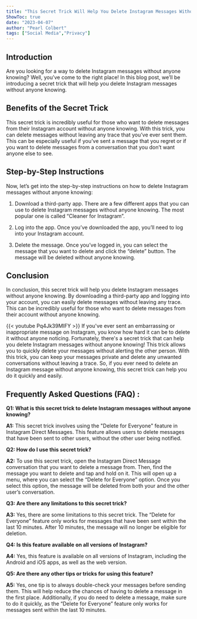 ```yaml
---
title: "This Secret Trick Will Help You Delete Instagram Messages Without Anyone Knowing!"
ShowToc: true 
date: "2023-04-07"
author: "Pearl Colbert" 
tags: ["Social Media","Privacy"]
---
```

## Introduction 

Are you looking for a way to delete Instagram messages without anyone knowing? Well, you’ve come to the right place! In this blog post, we’ll be introducing a secret trick that will help you delete Instagram messages without anyone knowing. 

## Benefits of the Secret Trick 

This secret trick is incredibly useful for those who want to delete messages from their Instagram account without anyone knowing. With this trick, you can delete messages without leaving any trace that you’ve ever sent them. This can be especially useful if you’ve sent a message that you regret or if you want to delete messages from a conversation that you don’t want anyone else to see. 

## Step-by-Step Instructions 

Now, let’s get into the step-by-step instructions on how to delete Instagram messages without anyone knowing: 

1. Download a third-party app. There are a few different apps that you can use to delete Instagram messages without anyone knowing. The most popular one is called “Cleaner for Instagram”. 

2. Log into the app. Once you’ve downloaded the app, you’ll need to log into your Instagram account. 

3. Delete the message. Once you’ve logged in, you can select the message that you want to delete and click the “delete” button. The message will be deleted without anyone knowing. 

## Conclusion 

In conclusion, this secret trick will help you delete Instagram messages without anyone knowing. By downloading a third-party app and logging into your account, you can easily delete messages without leaving any trace. This can be incredibly useful for those who want to delete messages from their account without anyone knowing.

{{< youtube Pq4Jk39MIFY >}} 
If you've ever sent an embarrassing or inappropriate message on Instagram, you know how hard it can be to delete it without anyone noticing. Fortunately, there's a secret trick that can help you delete Instagram messages without anyone knowing! This trick allows you to quickly delete your messages without alerting the other person. With this trick, you can keep your messages private and delete any unwanted conversations without leaving a trace. So, if you ever need to delete an Instagram message without anyone knowing, this secret trick can help you do it quickly and easily.

## Frequently Asked Questions (FAQ) :
**Q1: What is this secret trick to delete Instagram messages without anyone knowing?**

**A1:** This secret trick involves using the "Delete for Everyone" feature in Instagram Direct Messages. This feature allows users to delete messages that have been sent to other users, without the other user being notified. 

**Q2: How do I use this secret trick?**

**A2:** To use this secret trick, open the Instagram Direct Message conversation that you want to delete a message from. Then, find the message you want to delete and tap and hold on it. This will open up a menu, where you can select the “Delete for Everyone” option. Once you select this option, the message will be deleted from both your and the other user’s conversation. 

**Q3: Are there any limitations to this secret trick?**

**A3:** Yes, there are some limitations to this secret trick. The “Delete for Everyone” feature only works for messages that have been sent within the last 10 minutes. After 10 minutes, the message will no longer be eligible for deletion. 

**Q4: Is this feature available on all versions of Instagram?**

**A4:** Yes, this feature is available on all versions of Instagram, including the Android and iOS apps, as well as the web version. 

**Q5: Are there any other tips or tricks for using this feature?**

**A5:** Yes, one tip is to always double-check your messages before sending them. This will help reduce the chances of having to delete a message in the first place. Additionally, if you do need to delete a message, make sure to do it quickly, as the “Delete for Everyone” feature only works for messages sent within the last 10 minutes.


